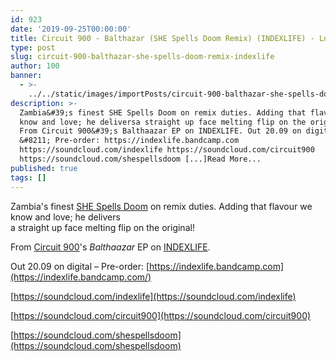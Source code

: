 ```yaml
---
id: 923
date: '2019-09-25T00:00:00'
title: Circuit 900 - Balthazar (SHE Spells Doom Remix) (INDEXLIFE) - Loose Lips
type: post
slug: circuit-900-balthazar-she-spells-doom-remix-indexlife
author: 100
banner:
  - >-
    ../../static/images/importPosts/circuit-900-balthazar-she-spells-doom-remix-indexlife/image923.jpeg
description: >-
  Zambia&#39;s finest SHE Spells Doom on remix duties. Adding that flavour we
  know and love; he deliversa straight up face melting flip on the original!
  From Circuit 900&#39;s Balthaazar EP on INDEXLIFE. Out 20.09 on digital
  &#8211; Pre-order: https://indexlife.bandcamp.com
  https://soundcloud.com/indexlife https://soundcloud.com/circuit900
  https://soundcloud.com/shespellsdoom [...]Read More...
published: true
tags: []
---
```

Zambia's finest [SHE Spells Doom](https://www.residentadvisor.net/dj/shespellsdoom) on remix duties. Adding that flavour we know and love; he delivers  
a straight up face melting flip on the original!

From [Circuit 900](https://www.discogs.com/artist/5587744-Circuit-900)'s _Balthaazar_ EP on [INDEXLIFE](https://indexlife.bandcamp.com/).

Out 20.09 on digital – Pre-order: [](https://indexlife.bandcamp.com/)[https://indexlife.bandcamp.com](https://indexlife.bandcamp.com/)

[](https://soundcloud.com/indexlife)[https://soundcloud.com/indexlife](https://soundcloud.com/indexlife)

[](https://soundcloud.com/circuit900)[https://soundcloud.com/circuit900](https://soundcloud.com/circuit900)

[](https://soundcloud.com/shespellsdoom)[https://soundcloud.com/shespellsdoom](https://soundcloud.com/shespellsdoom)